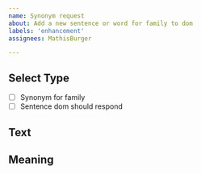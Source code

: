 ```yaml
---
name: Synonym request
about: Add a new sentence or word for family to dom
labels: 'enhancement'
assignees: MathisBurger

---
```


## Select Type

- [ ] Synonym for family
- [ ] Sentence dom should respond

## Text
<!--
Paste your text here
-->

## Meaning
<!--
You can add some texts here, that describes
the meaning of the text
-->